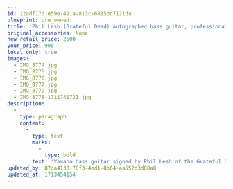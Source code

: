 ```yaml
---
id: 12adf17d-e59e-491a-813c-6815bd7121da
blueprint: pre_owned
title: 'Phil Lesh (Grateful Dead) autographed bass guitar, professionally mounted and framed'
original_accessories: None
new_retail_price: 2500
your_price: 900
local_only: true
images:
  - IMG_8774.jpg
  - IMG_8775.jpg
  - IMG_8776.jpg
  - IMG_8777.jpg
  - IMG_8779.jpg
  - IMG_8778-1711741721.jpg
description:
  -
    type: paragraph
    content:
      -
        type: text
        marks:
          -
            type: bold
        text: 'Yamaha bass guitar signed by Phil Lesh of the Grateful Dead. Professionally mounted and framed with profile picture and Dead stickers.'
updated_by: 87ca4130-78f3-4ed1-8b64-aa552d3d08a8
updated_at: 1713454154
---
```

